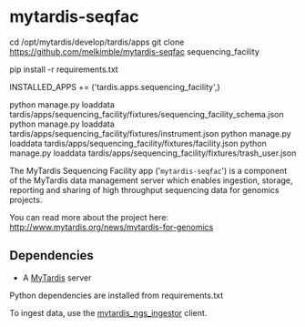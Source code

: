 mytardis-seqfac
===============
cd /opt/mytardis/develop/tardis/apps
git clone https://github.com/melkimble/mytardis-seqfac sequencing_facility

pip install -r requirements.txt

INSTALLED_APPS += ('tardis.apps.sequencing_facility',)

python manage.py loaddata tardis/apps/sequencing_facility/fixtures/sequencing_facility_schema.json
python manage.py loaddata tardis/apps/sequencing_facility/fixtures/instrument.json
python manage.py loaddata tardis/apps/sequencing_facility/fixtures/facility.json
python manage.py loaddata tardis/apps/sequencing_facility/fixtures/trash_user.json



The MyTardis Sequencing Facility app ('`mytardis-seqfac`') is a 
component of the MyTardis data management server which enables 
ingestion, storage, reporting and sharing of high throughput sequencing 
data for genomics projects. 

You can read more about the project here: http://www.mytardis.org/news/mytardis-for-genomics

Dependencies
------------

  * A [MyTardis](https://github.com/mytardis/mytardis) server
  
Python dependencies are installed from requirements.txt

To ingest data, use the [mytardis_ngs_ingestor](https://github.com/mytardis/mytardis_ngs_ingestor) 
client.
